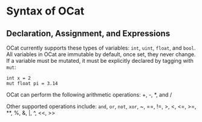 # Syntax of OCat

## Declaration, Assignment, and Expressions
OCat currently supports these types of variables: `int`, `uint`, `float`, and `bool`. All variables in OCat are immutable by default, once set, they never change. If a variable must be mutated, it
must be explicitly declared by tagging with `mut`:
```
int x = 2
mut float pi = 3.14
```
OCat can perform the following arithmetic operations: +, -, *, and /

Other supported operations include: `and`, `or`, `not`, `xor`, ~, ==, !=, >, <, <=, >=, **, %, &, |, ^, <<, >>






